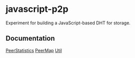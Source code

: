 javascript-p2p
==============

Experiment for building a JavaScript-based DHT for storage.

Documentation
-------------
[PeerStatistics](http://www.explainjs.com/explain?src=https://raw.githubusercontent.com/AnchorFree/javascript-p2p-dht/master/p2p/PeerStatistics.js)
[PeerMap](http://www.explainjs.com/explain?src=https://raw.githubusercontent.com/AnchorFree/javascript-p2p-dht/master/p2p/PeerMap.js)
[Util](http://www.explainjs.com/explain?src=https://raw.githubusercontent.com/AnchorFree/javascript-p2p-dht/master/p2p/Util.js)